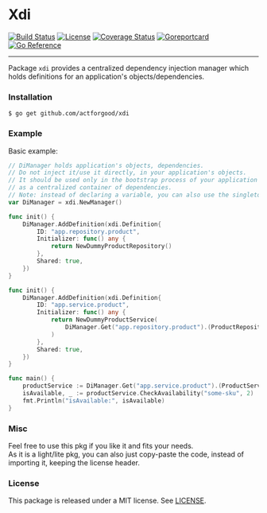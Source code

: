 # Xdi

[![Build Status](https://github.com/actforgood/xdi/actions/workflows/build.yml/badge.svg)](https://github.com/actforgood/xdi/actions/workflows/build.yml)
[![License](https://img.shields.io/badge/license-MIT-blue)](https://raw.githubusercontent.com/actforgood/xdi/main/LICENSE)
[![Coverage Status](https://coveralls.io/repos/github/actforgood/xdi/badge.svg?branch=main)](https://coveralls.io/github/actforgood/xdi?branch=main)
[![Goreportcard](https://goreportcard.com/badge/github.com/actforgood/xdi)](https://goreportcard.com/report/github.com/actforgood/xdi)
[![Go Reference](https://pkg.go.dev/badge/github.com/actforgood/xdi.svg)](https://pkg.go.dev/github.com/actforgood/xdi)  

---

Package `xdi` provides a centralized dependency injection manager which holds definitions for an application's objects/dependencies.  


### Installation

```shell
$ go get github.com/actforgood/xdi
```


### Example
Basic example:  
```go
// DiManager holds application's objects, dependencies.
// Do not inject it/use it directly, in your application's objects.
// It should be used only in the bootstrap process of your application and/or main.go,
// as a centralized container of dependencies.
// Note: instead of declaring a variable, you can also use the singleton provided by xdi.ManagerInstance().
var DiManager = xdi.NewManager()

func init() {
	DiManager.AddDefinition(xdi.Definition{
		ID: "app.repository.product",
		Initializer: func() any {
			return NewDummyProductRepository()
		},
		Shared: true,
	})
}

func init() {
	DiManager.AddDefinition(xdi.Definition{
		ID: "app.service.product",
		Initializer: func() any {
			return NewDummyProductService(
				DiManager.Get("app.repository.product").(ProductRepository),
			)
		},
		Shared: true,
	})
}

func main() {
	productService := DiManager.Get("app.service.product").(ProductService)
	isAvailable, _ := productService.CheckAvailability("some-sku", 2)
	fmt.Println("isAvailable:", isAvailable)
}
```


### Misc 
Feel free to use this pkg if you like it and fits your needs.   
As it is a light/lite pkg, you can also just copy-paste the code, instead of importing it, keeping the license header.  


### License
This package is released under a MIT license. See [LICENSE](LICENSE).  
